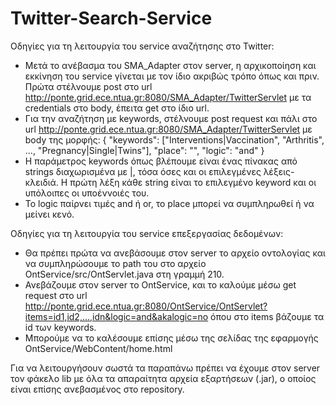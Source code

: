 # Twitter-Search-Service

Οδηγίες για τη λειτουργία του service αναζήτησης στο Twitter:
- Μετά το ανέβασμα του SMA_Adapter στον server, η αρχικοποίηση και εκκίνηση του service γίνεται με τον ίδιο ακριβώς τρόπο όπως και πριν. Πρώτα στέλνουμε post στο url http://ponte.grid.ece.ntua.gr:8080/SMA_Adapter/TwitterServlet με τα credentials στο body, έπειτα get στο ίδιο url.
- Για την αναζήτηση με keywords, στέλνουμε post request και πάλι στο url http://ponte.grid.ece.ntua.gr:8080/SMA_Adapter/TwitterServlet με body της μορφής:
{
  "keywords": ["Interventions|Vaccination", "Arthritis", ..., "Pregnancy|Single|Twins"],
  "place": "",
  "logic": "and"
}
- Η παράμετρος keywords όπως βλέπουμε είναι ένας πίνακας από strings διαχωρισμένα με |, τόσα όσες και οι επιλεγμένες λέξεις-κλειδιά. Η πρώτη λέξη κάθε string είναι το επιλεγμένο keyword και οι υπόλοιπες οι υποέννοιές του.
- Το logic παίρνει τιμές and ή or, το place μπορεί να συμπληρωθεί ή να μείνει κενό.

Οδηγίες για τη λειτουργία του service επεξεργασίας δεδομένων:
- Θα πρέπει πρώτα να ανεβάσουμε στον server το αρχείο οντολογίας και να συμπληρώσουμε το path του στο αρχείο OntService/src/OntServlet.java στη γραμμή 210.
- Ανεβάζουμε στον server το OntService, και το καλούμε μέσω get request στο url http://ponte.grid.ece.ntua.gr:8080/OntService/OntServlet?items=id1,id2,...,idn&logic=and&akalogic=no
όπου στο items βάζουμε τα id των keywords.
- Μπορούμε να το καλέσουμε επίσης μέσω της σελίδας της εφαρμογής OntService/WebContent/home.html

Για να λειτουργήσουν σωστά τα παραπάνω πρέπει να έχουμε στον server τον φάκελο lib με όλα τα απαραίτητα αρχεία εξαρτήσεων (.jar), ο οποίος είναι επίσης ανεβασμένος στο repository.
